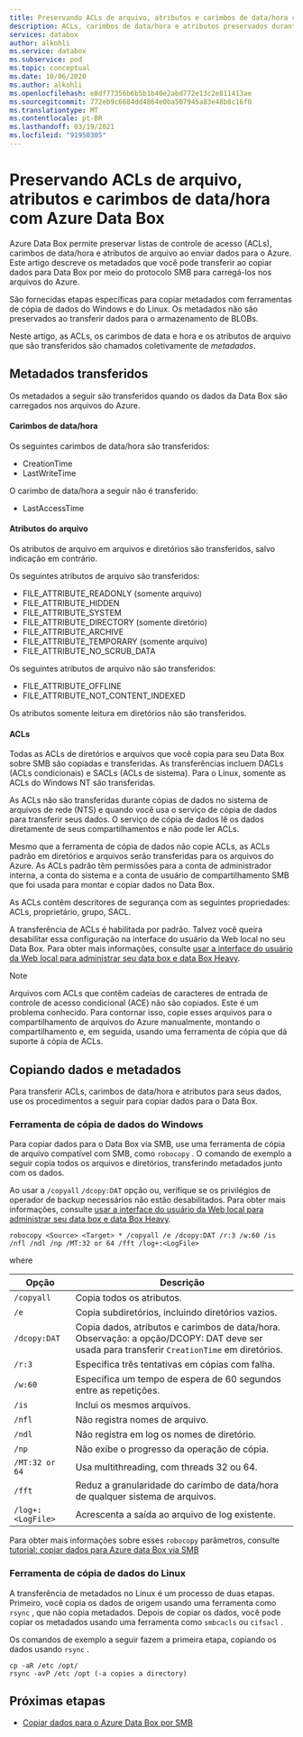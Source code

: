 ```yaml
---
title: Preservando ACLs de arquivo, atributos e carimbos de data/hora com Azure Data Box
description: ACLs, carimbos de data/hora e atributos preservados durante a cópia de dados via SMB para Azure Data Box. Copiando metadados com ferramentas de cópia de dados do Windows e do Linux.
services: databox
author: alkohli
ms.service: databox
ms.subservice: pod
ms.topic: conceptual
ms.date: 10/06/2020
ms.author: alkohli
ms.openlocfilehash: e8df77356b6b5b1b40e2abd772e13c2e811413ae
ms.sourcegitcommit: 772eb9c6684dd4864e0ba507945a83e48b8c16f0
ms.translationtype: MT
ms.contentlocale: pt-BR
ms.lasthandoff: 03/19/2021
ms.locfileid: "91950305"
---
```

# <a name="preserving-file-acls-attributes-and-timestamps-with-azure-data-box"></a>Preservando ACLs de arquivo, atributos e carimbos de data/hora com Azure Data Box

Azure Data Box permite preservar listas de controle de acesso (ACLs), carimbos de data/hora e atributos de arquivo ao enviar dados para o Azure. Este artigo descreve os metadados que você pode transferir ao copiar dados para Data Box por meio do protocolo SMB para carregá-los nos arquivos do Azure. 

São fornecidas etapas específicas para copiar metadados com ferramentas de cópia de dados do Windows e do Linux. Os metadados não são preservados ao transferir dados para o armazenamento de BLOBs.

Neste artigo, as ACLs, os carimbos de data e hora e os atributos de arquivo que são transferidos são chamados coletivamente de *metadados*.

## <a name="transferred-metadata"></a>Metadados transferidos

Os metadados a seguir são transferidos quando os dados da Data Box são carregados nos arquivos do Azure.

#### <a name="timestamps"></a>Carimbos de data/hora

Os seguintes carimbos de data/hora são transferidos:
- CreationTime
- LastWriteTime

O carimbo de data/hora a seguir não é transferido:
- LastAccessTime
  
#### <a name="file-attributes"></a>Atributos do arquivo

Os atributos de arquivo em arquivos e diretórios são transferidos, salvo indicação em contrário.

Os seguintes atributos de arquivo são transferidos:
- FILE_ATTRIBUTE_READONLY (somente arquivo)
- FILE_ATTRIBUTE_HIDDEN
- FILE_ATTRIBUTE_SYSTEM
- FILE_ATTRIBUTE_DIRECTORY (somente diretório)
- FILE_ATTRIBUTE_ARCHIVE
- FILE_ATTRIBUTE_TEMPORARY (somente arquivo)
- FILE_ATTRIBUTE_NO_SCRUB_DATA

Os seguintes atributos de arquivo não são transferidos:
- FILE_ATTRIBUTE_OFFLINE
- FILE_ATTRIBUTE_NOT_CONTENT_INDEXED
  
Os atributos somente leitura em diretórios não são transferidos.

#### <a name="acls"></a>ACLs

Todas as ACLs de diretórios e arquivos que você copia para seu Data Box sobre SMB são copiadas e transferidas. As transferências incluem DACLs (ACLs condicionais) e SACLs (ACLs de sistema). Para o Linux, somente as ACLs do Windows NT são transferidas.

As ACLs não são transferidas durante cópias de dados no sistema de arquivos de rede (NTS) e quando você usa o serviço de cópia de dados para transferir seus dados. O serviço de cópia de dados lê os dados diretamente de seus compartilhamentos e não pode ler ACLs.

Mesmo que a ferramenta de cópia de dados não copie ACLs, as ACLs padrão em diretórios e arquivos serão transferidas para os arquivos do Azure. As ACLs padrão têm permissões para a conta de administrador interna, a conta do sistema e a conta de usuário de compartilhamento SMB que foi usada para montar e copiar dados no Data Box.

As ACLs contêm descritores de segurança com as seguintes propriedades: ACLs, proprietário, grupo, SACL.

A transferência de ACLs é habilitada por padrão. Talvez você queira desabilitar essa configuração na interface do usuário da Web local no seu Data Box. Para obter mais informações, consulte [usar a interface do usuário da Web local para administrar seu data box e data Box Heavy](./data-box-local-web-ui-admin.md).

> [!NOTE]
> Arquivos com ACLs que contêm cadeias de caracteres de entrada de controle de acesso condicional (ACE) não são copiados. Este é um problema conhecido. Para contornar isso, copie esses arquivos para o compartilhamento de arquivos do Azure manualmente, montando o compartilhamento e, em seguida, usando uma ferramenta de cópia que dá suporte à cópia de ACLs.

## <a name="copying-data-and-metadata"></a>Copiando dados e metadados

Para transferir ACLs, carimbos de data/hora e atributos para seus dados, use os procedimentos a seguir para copiar dados para o Data Box. 

### <a name="windows-data-copy-tool"></a>Ferramenta de cópia de dados do Windows

Para copiar dados para o Data Box via SMB, use uma ferramenta de cópia de arquivo compatível com SMB, como `robocopy` . O comando de exemplo a seguir copia todos os arquivos e diretórios, transferindo metadados junto com os dados.

Ao usar a `/copyall` `/dcopy:DAT` opção ou, verifique se os privilégios de operador de backup necessários não estão desabilitados. Para obter mais informações, consulte [usar a interface do usuário da Web local para administrar seu data box e data Box Heavy](./data-box-local-web-ui-admin.md). 

```console
robocopy <Source> <Target> * /copyall /e /dcopy:DAT /r:3 /w:60 /is /nfl /ndl /np /MT:32 or 64 /fft /log+:<LogFile>
```

where

|Opção |Descrição |
|------------------- | ----- |
|`/copyall` |Copia todos os atributos.|
|`/e`      |Copia subdiretórios, incluindo diretórios vazios.         |
|`/dcopy:DAT`  |Copia dados, atributos e carimbos de data/hora. Observação: a opção/DCOPY: DAT deve ser usada para transferir `CreationTime` em diretórios. |
|`/r:3`    |Especifica três tentativas em cópias com falha.         |
|`/w:60`   |Especifica um tempo de espera de 60 segundos entre as repetições.         |
|`/is`     |Inclui os mesmos arquivos.         |
|`/nfl`    |Não registra nomes de arquivo.         |
|`/ndl`    |Não registra em log os nomes de diretório.        |
|`/np`     |Não exibe o progresso da operação de cópia.         |
|`/MT:32 or 64`  |Usa multithreading, com threads 32 ou 64.           |
|`/fft`    |Reduz a granularidade do carimbo de data/hora de qualquer sistema de arquivos.        |
|`/log+:<LogFile>`  |Acrescenta a saída ao arquivo de log existente.|

Para obter mais informações sobre esses `robocopy` parâmetros, consulte [tutorial: copiar dados para Azure data Box via SMB](./data-box-deploy-copy-data.md)

### <a name="linux-data-copy-tool"></a>Ferramenta de cópia de dados do Linux

A transferência de metadados no Linux é um processo de duas etapas. Primeiro, você copia os dados de origem usando uma ferramenta como `rsync` , que não copia metadados. Depois de copiar os dados, você pode copiar os metadados usando uma ferramenta como `smbcacls` ou `cifsacl` . 

Os comandos de exemplo a seguir fazem a primeira etapa, copiando os dados usando `rsync` . 

```console
cp -aR /etc /opt/ 
rsync -avP /etc /opt (-a copies a directory)
```

## <a name="next-steps"></a>Próximas etapas

- [Copiar dados para o Azure Data Box por SMB](./data-box-deploy-copy-data.md)